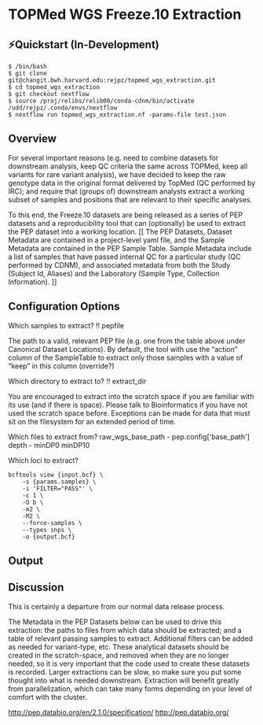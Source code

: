 # TOPMed WGS Freeze.10 Extraction

## ⚡Quickstart (In-Development)
```
$ /bin/bash
$ git clone git@changit.bwh.harvard.edu:rejpz/topmed_wgs_extraction.git
$ cd topmed_wgs_extraction
$ git checkout nextflow
$ source /proj/relibs/relib00/conda-cdnm/bin/activate /udd/rejpz/.conda/envs/nextflow
$ nextflow run topmed_wgs_extraction.nf -params-file test.json
```

## Overview
For several important reasons (e.g. need to combine datasets for downstream analysis, keep QC criteria the same across TOPMed, keep all variants for rare variant analysis), we have decided to keep the raw genotype data in the original format delivered by TopMed (QC performed by IRC); and require that (groups of) downstream analysts extract a working subset of samples and positions that are relevant to their specific analyses.

To this end, the Freeze.10 datasets are being released as a series of PEP datasets and a reproducibility tool that can (optionally) be used to extract the PEP dataset into a working location. [[ The PEP Datasets, Dataset Metadata are contained in a project-level yaml file, and the Sample Metadata are contained in the PEP Sample Table. Sample Metadata include a list of samples that have passed internal QC for a particular study (QC performed by CDNM), and associated metadata from both the Study (Subject Id, Aliases) and the Laboratory (Sample Type, Collection Information). ]]

## Configuration Options
Which samples to extract?
‼️ pepfile

The path to a valid, relevant PEP file (e.g. one from the table above under Canonical Dataset Locations). By default, the tool with use the “action” column of the SampleTable to extract only those samples with a value of “keep” in this column (override?)

Which directory to extract to?
‼️ extract_dir

You are encouraged to extract into the scratch space if you are familiar with its use (and if there is space). Please talk to Bioinformatics if you have not used the scratch space before. Exceptions can be made for data that must sit on the filesystem for an extended period of time.

Which files to extract from?
raw_wgs_base_path - pep.config['base_path']
depth - minDP0 minDP10

Which loci to extract?
```
bcftools view {input.bcf} \
    -s {params.samples} \
    -i 'FILTER="PASS"' \
    -c 1 \
    -O b \
    -m2 \
    -M2 \
    --force-samples \
    --types snps \
    -o {output.bcf}
```

## Output

## Discussion
This is certainly a departure from our normal data release process.

The Metadata in the PEP Datasets below can be used to drive this extraction: the paths to files from which data should be extracted; and a table of relevant passing samples to extract. Additional filters can be added as needed for variant-type, etc. These analytical datasets should be created in the scratch-space, and removed when they are no longer needed, so it is very important that the code used to create these datasets is recorded. Larger extractions can be slow, so make sure you put some thought into what is needed downstream. Extraction will benefit greatly from parallelization, which can take many forms depending on your level of comfort with the cluster.

http://pep.databio.org/en/2.1.0/specification/
http://pep.databio.org/

